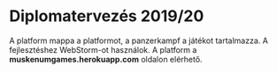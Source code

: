 # Diplomatervezés 2019/20

A platform mappa a platformot, a panzerkampf a játékot tartalmazza. A fejlesztéshez WebStorm-ot használok.
A platform a __muskenumgames.herokuapp.com__ oldalon elérhető.
